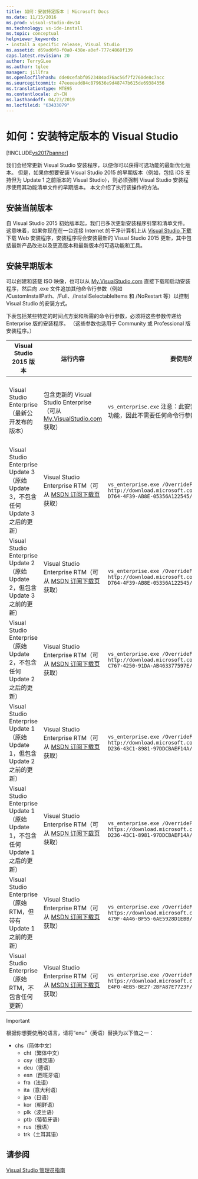 ```yaml
---
title: 如何：安装特定版本 | Microsoft Docs
ms.date: 11/15/2016
ms.prod: visual-studio-dev14
ms.technology: vs-ide-install
ms.topic: conceptual
helpviewer_keywords:
- install a specific release, Visual Studio
ms.assetid: d69ad0f8-f0a0-438e-a0ef-777c4868f139
caps.latest.revision: 20
author: TerryGLee
ms.author: tglee
manager: jillfra
ms.openlocfilehash: dde0cefabf0523484ad76ac56f7f2760de8c7acc
ms.sourcegitcommit: 47eeeeadd84c879636e9d48747b615de69384356
ms.translationtype: MTE95
ms.contentlocale: zh-CN
ms.lasthandoff: 04/23/2019
ms.locfileid: "63433079"
---
```

# <a name="how-to-install-a-specific-release-of-visual-studio"></a>如何：安装特定版本的 Visual Studio
[!INCLUDE[vs2017banner](../includes/vs2017banner.md)]

我们会经常更新 Visual Studio 安装程序，以便你可以获得可选功能的最新优化版本。  但是，如果你想要安装 Visual Studio 2015 的早期版本（例如，包括 iOS 支持但为 Update 1 之前版本的 Visual Studio），则必须强制 Visual Studio 安装程序使用其功能清单文件的早期版本。 本文介绍了执行该操作的方法。

## <a name="installing-the-current-release"></a>安装当前版本
 自 Visual Studio 2015 初始版本起，我们已多次更新安装程序引擎和清单文件。  这意味着，如果你现在在一台连接 Internet 的干净计算机上从 [Visual Studio 下载](https://www.visualstudio.com/downloads/download-visual-studio-vs)下载 Web 安装程序，安装程序将会安装最新的 Visual Studio 2015 更新，其中包括最新产品改进以及更高版本和最新版本的可选功能和工具。

## <a name="installing-earlier-releases"></a>安装早期版本
 可以创建和装载 ISO 映像，也可以从 [My.VisualStudio.com](https://my.visualstudio.com/downloads?q=visual%20studio%20enterprise%202015) 直接下载和启动安装程序，然后向 .exe 文件追加其他命令行参数（例如 /CustomInstallPath、/Full、/InstallSelectableItems 和 /NoRestart 等）以控制 Visual Studio 的安装方式。

 下表包括某些特定的时间点方案和所需的命令行参数，必须将这些参数传递给 Enterprise 版的安装程序。 （这些参数也适用于 Community 或 Professional 版安装程序。）

|Visual Studio 2015 版本|运行内容|要使用的命令行|安装程序执行的操作|
|--------------------------------|-----------------|--------------------------|---------------------|
|Visual Studio Enterprise（最新公开发布的版本）|包含更新的 Visual Studio Enterprise（可从 [My.VisualStudio.com](https://my.visualstudio.com/downloads?q=visual%20studio%20enterprise%202015) 获取）|`vs_enterprise.exe` 注意：此安装的默认行为是提供最新的可选功能，因此不需要任何命令行参数。|Visual Studio 安装程序将使用最新的 feed.xml 并安装最新的文件|
|Visual Studio Enterprise Update 3（原始 Update 3，不包含任何 Update 3 之后的更新）|Visual Studio Enterprise RTM（可从 [MSDN 订阅下载页](https://msdn.microsoft.com/subscriptions/downloads/)获取）|`vs_enterprise.exe /OverrideFeedURI http://download.microsoft.com/download/6/B/B/6BBD3561-D764-4F39-AB8E-05356A122545/20160628.2/enu/feed.xml`|Visual Studio 安装程序将使用发布 Update 3 时提供的 feed.xml|
|Visual Studio Enterprise Update 2（原始 Update 2，但包含 Update 3 之前的更新）|Visual Studio Enterprise RTM（可从 [MSDN 订阅下载页](https://msdn.microsoft.com/subscriptions/downloads/)获取）|`vs_enterprise.exe /OverrideFeedURI http://download.microsoft.com/download/6/B/B/6BBD3561-D764-4F39-AB8E-05356A122545/20160620.2/enu/feed.xml`|Visual Studio 安装程序将使用发布 Update 3 之前的最新 feed.xml|
|Visual Studio Enterprise（原始 Update 2，不包含任何 Update 2 之后的更新）|Visual Studio Enterprise RTM（可从 [MSDN 订阅下载页](https://msdn.microsoft.com/subscriptions/downloads/)获取）|`vs_enterprise.exe /OverrideFeedURI http://download.microsoft.com/download/0/6/B/06BB0C5C-C767-4250-91DA-AB463377597E/20160405.3/enu/feed.xml`|Visual Studio 安装程序将使用发布 Update 2 时提供的 feed.xml|
|Visual Studio Enterprise Update 1（原始 Update 1，但包含 Update 2 之前的更新）|Visual Studio Enterprise RTM（可从 [MSDN 订阅下载页](https://msdn.microsoft.com/subscriptions/downloads/)获取）|`vs_enterprise.exe /OverrideFeedURI http://download.microsoft.com/download/3/2/A/32A1974F-D236-43C1-8981-97DDCBAEF14A/20160225.3/enu/feed.xml`|Visual Studio 安装程序将使用发布 Update 2 之前的最新 feed.xml|
|Visual Studio Enterprise Update 1（原始 Update 1，不包含任何 Update 1 之后的更新）|Visual Studio Enterprise RTM（可从 [MSDN 订阅下载页](https://msdn.microsoft.com/subscriptions/downloads/)获取）|`vs_enterprise.exe /OverrideFeedURI https://download.microsoft.com/download/3/2/A/32A1974F-D236-43C1-8981-97DDCBAEF14A/20151201.1/enu/feed.xml`|Visual Studio 安装程序将使用发布 Update 1 时提供的 feed.xml|
|Visual Studio Enterprise（原始 RTM，但带有 Update 1 之前的更新）|Visual Studio Enterprise RTM（可从  [MSDN 订阅下载页](https://msdn.microsoft.com/subscriptions/downloads/)获取）|`vs_enterprise.exe /OverrideFeedURI https://download.microsoft.com/download/3/6/1/36188D5F-479F-4A46-BF55-6AE5928D1EBB/20151102.3/enu/feed.xml`|Visual Studio 安装程序将使用发布 Update 1 之前的最新 feed.xml|
|Visual Studio Enterprise（原始 RTM，不包含任何更新）|Visual Studio Enterprise RTM（可从 [MSDN 订阅下载页](https://msdn.microsoft.com/subscriptions/downloads/)获取）|`vs_enterprise.exe /OverrideFeedURI https://download.microsoft.com/download/5/7/B/57BF5016-E4F0-4EB5-BE27-2BFA87E7723F/20150713.1/enu/feed.xml`|Visual Studio 安装程序将使用发布 RTM 时提供的 feed.xml|

> [!IMPORTANT]
> 根据你想要使用的语言，请将“enu”（英语）替换为以下值之一：
>
> - chs（简体中文）
>   - cht（繁体中文）
>   - csy（捷克语）
>   - deu（德语）
>   - esn（西班牙语）
>   - fra（法语）
>   - ita（意大利语）
>   - jpa（日语）
>   - kor（朝鲜语）
>   - plk（波兰语）
>   - ptb（葡萄牙语）
>   - rus（俄语）
>   - trk（土耳其语）

## <a name="see-also"></a>请参阅
 [Visual Studio 管理员指南](../install/visual-studio-administrator-guide.md)